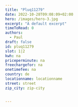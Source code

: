 ```yaml
---
title: "Pluq11279"
date: 2022-10-28T09:08:09+02:00
hero: /images/hero-3.jpg
excerpt: "A default excerpt"
timeToRead: 0
authors:
  - Paul
draft: false
id: pluq11279
slot: 1|2
kwh: na
priceperminute: na
freechargefor: na
onetimefee: na
country: de
locationname: locationname
street: street
zip_city: zip-city


---
```

